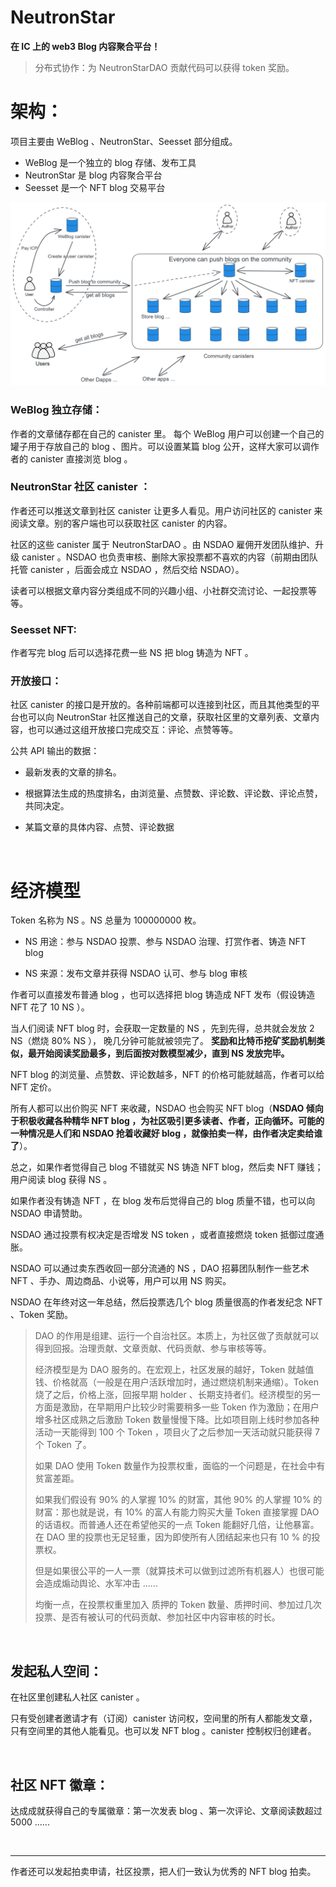 # NeutronStar

**在 IC 上的 web3 Blog 内容聚合平台！**

> 分布式协作：为 NeutronStarDAO 贡献代码可以获得 token 奖励。


# 架构：

项目主要由 WeBlog 、NeutronStar、Seesset 部分组成。

* WeBlog 是一个独立的 blog 存储、发布工具
* NeutronStar 是 blog 内容聚合平台
* Seesset 是一个 NFT blog 交易平台

![1](assets/readme/1.png)

### WeBlog 独立存储：

作者的文章储存都在自己的 canister 里。 每个 WeBlog 用户可以创建一个自己的罐子用于存放自己的 blog 、图片。可以设置某篇 blog 公开，这样大家可以调作者的 canister 直接浏览 blog 。

### NeutronStar 社区 canister ：

作者还可以推送文章到社区 canister 让更多人看见。用户访问社区的 canister 来阅读文章。别的客户端也可以获取社区 canister 的内容。

社区的这些 canister 属于 NeutronStarDAO 。由 NSDAO 雇佣开发团队维护、升级 canister 。NSDAO 也负责审核、删除大家投票都不喜欢的内容（前期由团队托管 canister ，后面会成立 NSDAO ，然后交给 NSDAO）。

读者可以根据文章内容分类组成不同的兴趣小组、小社群交流讨论、一起投票等等。

### Seesset NFT:

作者写完 blog 后可以选择花费一些 NS 把 blog 铸造为 NFT 。

### 开放接口：

社区 canister 的接口是开放的。各种前端都可以连接到社区，而且其他类型的平台也可以向 NeutronStar 社区推送自己的文章，获取社区里的文章列表、文章内容，也可以通过这组开放接口完成交互：评论、点赞等等。

公共 API 输出的数据：

* 最新发表的文章的排名。

* 根据算法生成的热度排名，由浏览量、点赞数、评论数、评论数、评论点赞，共同决定。

* 某篇文章的具体内容、点赞、评论数据

<br/>


# 经济模型

Token 名称为 NS 。NS 总量为 100000000 枚。

* NS 用途：参与 NSDAO 投票、参与 NSDAO 治理、打赏作者、铸造 NFT blog

* NS 来源：发布文章并获得 NSDAO 认可、参与 blog 审核

作者可以直接发布普通 blog ，也可以选择把 blog 铸造成 NFT 发布（假设铸造 NFT 花了 10 NS ）。

当人们阅读 NFT blog 时，会获取一定数量的 NS ，先到先得，总共就会发放 2 NS（燃烧 80% NS ）， 晚几分钟可能就被领完了。 **奖励和比特币挖矿奖励机制类似，最开始阅读奖励最多，到后面按对数模型减少，直到 NS 发放完毕。** 

NFT blog 的浏览量、点赞数、评论数越多，NFT 的价格可能就越高，作者可以给 NFT 定价。

所有人都可以出价购买 NFT 来收藏，NSDAO 也会购买 NFT blog（**NSDAO 倾向于积极收藏各种精华 NFT blog ，为社区吸引更多读者、作者，正向循环。可能的一种情况是人们和 NSDAO 抢着收藏好 blog ，就像拍卖一样，由作者决定卖给谁了**）。

总之，如果作者觉得自己 blog 不错就买 NS 铸造 NFT blog，然后卖 NFT 赚钱；用户阅读 blog 获得 NS 。

如果作者没有铸造 NFT ，在 blog 发布后觉得自己的 blog 质量不错，也可以向 NSDAO 申请赞助。

NSDAO 通过投票有权决定是否增发 NS token ，或者直接燃烧 token 抵御过度通胀。

NSDAO 可以通过卖东西收回一部分流通的 NS ，DAO 招募团队制作一些艺术 NFT 、手办、周边商品、小说等，用户可以用 NS 购买。

NSDAO 在年终对这一年总结，然后投票选几个 blog 质量很高的作者发纪念 NFT 、Token 奖励。



> DAO 的作用是组建、运行一个自治社区。本质上，为社区做了贡献就可以得到回报。治理贡献、文章贡献、代码贡献、参与审核等等。
>
> 经济模型是为 DAO 服务的。在宏观上，社区发展的越好，Token 就越值钱、价格就高（一般是在用户活跃增加时，通过燃烧机制来通缩）。Token 烧了之后，价格上涨，回报早期 holder 、长期支持者们。经济模型的另一方面是激励，在早期用户比较少时需要稍多一些 Token 作为激励；在用户增多社区成熟之后激励 Token 数量慢慢下降。比如项目刚上线时参加各种活动一天能得到 100 个 Token ，项目火了之后参加一天活动就只能获得 7 个 Token 了。
>
> 如果 DAO 使用 Token 数量作为投票权重，面临的一个问题是，在社会中有贫富差距。
>
> 如果我们假设有 90% 的人掌握 10% 的财富，其他 90% 的人掌握 10% 的财富：那也就是说，有 10% 的富人有能力购买大量 Token 直接掌握 DAO 的话语权。而普通人还在希望他买的一点 Token 能翻好几倍，让他暴富。在 DAO 里的投票也无足轻重，因为即使所有人团结起来也只有 10 %  的投票权。
>
> 但是如果很公平的一人一票（就算技术可以做到过滤所有机器人）也很可能会造成煽动舆论、水军冲击 ......
>
> 均衡一点，在投票权重里加入 质押的 Token 数量、质押时间、参加过几次投票、是否有被认可的代码贡献、参加社区中内容审核的时长。

<br/>

## 发起私人空间：

在社区里创建私人社区 canister 。

只有受创建者邀请才有（订阅）canister 访问权，空间里的所有人都能发文章，只有空间里的其他人能看见。也可以发 NFT blog 。canister 控制权归创建者。

<br/>

## 社区 NFT 徽章：

达成成就获得自己的专属徽章：第一次发表 blog 、第一次评论、文章阅读数超过 5000 ......

<br/>

---

作者还可以发起拍卖申请，社区投票，把人们一致认为优秀的 NFT blog 拍卖。

